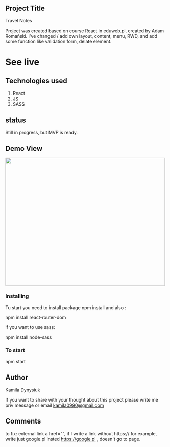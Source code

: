 ## Project Title

Travel Notes

Project was created based on course React in eduweb.pl, created by Adam Romański.
I've changed / add own layout, content, menu, RWD, and add some function like validation form, delate element.

# See live

## Technologies used

1. React
2. JS
3. SASS

## status

Still in progress, but MVP is ready.

## Demo View

<img src="./demo/demo.gif" width="500" height="400" />

### Installing

Tu start you need to install package npm install
and also :

npm install react-router-dom

if you want to use sass:

npm install node-sass

### To start

npm start

## Author

Kamila Dynysiuk

If you want to share with your thought about this project please write me priv message or email kamila0990@gmail.com

## Comments

to fix:
external link a href="", if I write a link without https:// for example, write just google.pl insted https://google.pl , doesn't go to page.
